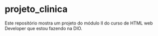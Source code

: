 # projeto_clinica
Este repositório mostra um projeto do módulo II do curso de HTML web Developer que estou fazendo na DIO.
